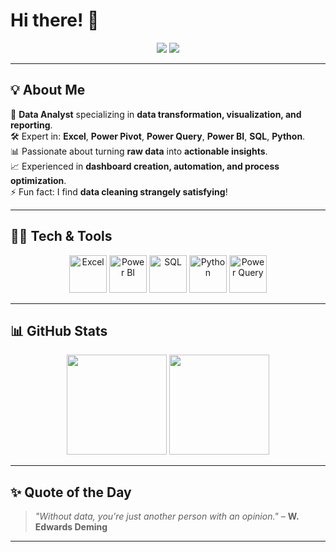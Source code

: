 # Hi there! 👋  

<p align="center">
<a href="https://www.linkedin.com/in/amr-sakr-433a8a164" target="_blank"><img src="https://img.shields.io/badge/LinkedIn-%230077B5.svg?style=for-the-badge&logo=linkedin&logoColor=white"/></a>  
<a href="mailto:amrsakrking@gmail.com"><img src="https://img.shields.io/badge/Email-D14836?style=for-the-badge&logo=gmail&logoColor=white"/></a>
</p>

---

## 💡 About Me  
💼 **Data Analyst** specializing in **data transformation, visualization, and reporting**.  
🛠 Expert in: **Excel**, **Power Pivot**, **Power Query**, **Power BI**, **SQL**, **Python**.  
📊 Passionate about turning **raw data** into **actionable insights**.  
📈 Experienced in **dashboard creation, automation, and process optimization**.  
⚡ Fun fact: I find **data cleaning strangely satisfying**!  

---

## 🧑‍💻 Tech & Tools  
<p align="center">
<img src="https://www.vectorlogo.zone/logos/microsoft_excel/microsoft_excel-icon.svg" alt="Excel" width="60"/>
<img src="https://powerbi.microsoft.com/pictures/application-logos/svg/powerbi.svg" alt="Power BI" width="60"/>
<img src="https://upload.wikimedia.org/wikipedia/commons/8/87/Sql_data_base_with_logo.png" alt="SQL" width="60"/>
<img src="https://www.vectorlogo.zone/logos/python/python-icon.svg" alt="Python" width="60"/>
<img src="https://upload.wikimedia.org/wikipedia/commons/2/20/Power_Query_Logo.png" alt="Power Query" width="60"/>
</p>

---

## 📊 GitHub Stats  
<p align="center">
<img src="https://github-readme-stats.vercel.app/api?username=YOUR-USERNAME&show_icons=true&theme=radical&count_private=true&include_all_commits=true" height="160"/>
<img src="https://github-readme-streak-stats.herokuapp.com/?user=YOUR-USERNAME&theme=radical" height="160"/>
</p>

---

## ✨ Quote of the Day  
> *"Without data, you're just another person with an opinion."* – **W. Edwards Deming**

---
